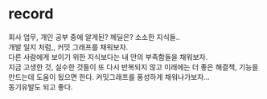 # record
회사 업무, 개인 공부 중에 알게된? 께딜은? 소소한 지식들..  
개발 일지 처럼,, 커밋 그래프를 채워보자.  
다른 사람에게 보이기 위한 지식보다는 내 안의 부족함들을 채워보자.  
지금 고생한 것, 실수한 것들이 또 다시 반복되지 않고 미래에는 더 좋은 해결책, 기능을 만드는데 도움이 됬으면 한다.
커밋그래프를 풍성하게 채워나가보자...  
동기유발도 되고 좋다.  
